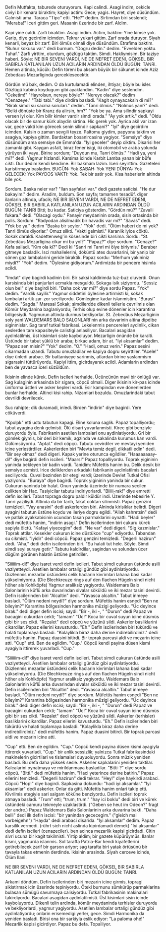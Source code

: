 Defin
Mutfakta, taburede oturuyorum. Kapi calindi. Asagi indim, cekicle civiyi bir kenara biraktim; kapiyi actim: Gece; yagis. 
Hayret, diye düsündüm. Calmisti ama.
Taraca "Tipc" etti.
"He?" dedim.
Sirtimdan biri seslendi; "Meraba!"
Iceri gittim geri. Masanin üzerinde bir zarf.
Aldim.

Kapi yine caldi. Zarfi biraktim. Asagi indim. Actim, baktim: Yine kimse yok.
Garip, diye gecirdim icimden.
Tekrar yukari gittim. 
Zarf orada duruyor. Siyah kenarli, beyaz bir zarf. Biri ölmüs olmali diye düsündüm.
Etrafima baktim.
"Buhur kokusu var." dedi burnum.
"Dogru dedin." dedim. "Evvelden yoktu. Tuhaf." Zarfi yirttim, oturdum, gözlügü taktim. Simdi. 
Hakliymisim. Bir taziye haberi. Söyle:
NE BIR SEVENI VARDI, NE DE NEFRET EDENI, GÖKSEL BIR SABIRLA KATLANILAN UZUN ACILARIN ARDINDAN ÖLDÜ BUGÜN: TANRI.
Hemen altinda, kücük:
Defin töreni bu aksam büyük bir sükunet icinde Aziz Zebedaus Mezarliginda gerceklesecektir. 


Gördün mü bak, dedim. O da kurtulamadi elinden, ihtiyar; böyle bu isler. Gözlügü kabina koydugum gibi ayaklandim.
"Kadin" diye seslendim. "Ceketim!"
"Hayrolsun, nereye böyle?"
"Nereye olacak?" dedim "Cenazeye."
"Tabi tabi." diye dirdira basladi. "Kagit oynayacaksin di mi?"
"Birak simdi su sacma sorulari." dedim. "Tanri ölmüs."
"Nolmus yani?" dedi. "Belki dönüste bir Kranz da alirsin, hm?"
"Yok be ya. Ama silindir sapkayi versen iyi olur. Kim bilir kimler vardir simdi orada."
"Ay yok artik." dedi. "Oldu olacak bir de samur kürk alaydin sirtina. Hic gerek yok. Ayrica akil var izan var, gece vakti kim görecek senin silindir sapkani?"
"Iyi" diye gecirdim icimden. Kalsin o zaman sevgili teyze.
Paltomu giydim, papyonu taktim ve asagiya, kapiya gittim.
Bardaktan bosanircasina yagiyor.
"Semsiye" diye düsündüm ama semsiye de Emma'da.
"Iyi geceler" deyip ciktim.
Disarisi her zamanki gibi. Kaygan asfalt, biraz fener isigi, iki otomobil ve araba yolunda yürüyen iki yaya.
Birine sordum; "Duydun mu, Tanri ölmüs."
"Hadi ya, yeni mi?" dedi.
Yagmur hizlandi. Karsima icinde Karbit Lamba yanan bir büfe cikti.
Dur dedim kendi kendime. Bir bakmam lazim.
Iceri seyirttim. Gazeteleri karistirmaya basladim.
BUGÜN: Yok                 SABAH: Yok
YENI DÜNYA: Yok       GELECEK: Yok
PAYDOS VAKTI: Yok. Tek bir satir yok.
Kisa haberlerin altinda bile yok.


Sordum. Baska neler var?
"Ilan sayfalari var." dedi gazete saticisi.
"He dur bakayim." dedim. 
Aradim, buldum. Son sayfa; tamamen tesadüf. diger ilanlarin altinda, ufacik;
NE BIR SEVENI VARDI, NE DE NEFRET EDENI, GÖKSEL BIR SABIRLA KATLANILAN UZUN ACILARIN ARDINDAN  ÖLDÜ BUGÜN: TANRI
Bitti; bu kadar.
Saticiya gösterdim. "Gördün mü?"
"Zavalli fukara." dedi. "Olacagi oydu."
Panayir meydaninin orada, sisin ortasinda bir polis.
Sordum: "Radyodan alisilmadik bir havadis var mi?"
"Savas" dedi.
"Yok be ya." dedim "Baska bir seyler."
"Yok" dedi.
"Ölüm haberi de mi yok? Tanri ölmüs diyorlar."
Omuz silkti. "Vakti gelmisti."
Karanlik iyice cöktü. Sokak daraldi.
Kadettenweg'in kösesinde biri cikti karsima.
Sordu: "St. Zebedäus Mezarligina cikar mi bu yol?"
"Papaz?" diye sordum. "Cenaze?"
Kafa salladi.
"Kim ola ki?"
Dedi ki "Sanri mi Tanri mi ölye biriymis."
Beraber gitmeye basladik. Isci mahallelerini, döküntü ates duvarlarini, bir yanip bir sönen gaz lambalarini geride biraktik.
Papaz sordu: "Merhum yakininiz miydi?"
"Yok" dedim. "Öylesine gidiyorum."
Ardimizda bir pencere hisimla acildi.


"Imdat" diye bagirdi kadinin biri.
Bir saksi kaldirimda tuz-buz oluverdi.
Onun karsisinda biri panjurlari acmakla mesguldü. Sokaga isik siziyordu.
"Sessiz olun be!" diye bagirdi biri.
"Daha cok var mi?" diye sordu Papaz.
"Yok"  dedim. "Vardik sayilir."
Yagmur siddetini öylesine artirmisti ki, sokak lambalari artik zar-zor seciliyordu. Gömlegime kadar islanmistim.
"Burasi" dedim. "Sagda."
Maresal Sokak; simdilerdde dikenli tellerle cevrilmis olan Kömür Meydanina baglaniyordu;
Terhis olup evine dönenler icin karantina bölgesiydi.
Yagmurun altinda durmus bekliyorlar.  St. Zebedäus Mezarliginin soly yani WALDEMARS BALO SALONLARI'nin arka duvarinin altina dipdibe siginmislar. Sag taraf tutkal fabrikasi. Lekelenmis pencereleri aydinlik, cikan seslerden tam kapasiteyle calistigi anlasiliyor. Bacalari asagidan aydinlatilmis, üst kisimlari siste kayboluyor.
Mezarligin önünde bir karalti. Üstünde bir tabut yüklü bir araba; birkac adam, bir at.
"Iyi aksamlar" dedim.
"Papaz sen misin?"
"Yok" dedim. "O."
"Hadi, omuz verin."
Papaz sesini cikarmadan uzandi. Tabutu omuzladilar ve kapiya dogru seyirttiler.
"Acele!" diye ünledi arabac. Bir battaniyeye sarinmis, atlardan birine yaslanmism sigarasini tüttürüyordu.
Kapiyi ittim, gicirdayarak acildi. Adamlarin ardindan ben de yavasca iceri süzüldüm.


Ikisinin elinde kürek. Defin iscileri herhalde. Ücüncünün mavi bir önlügü var. Sag kulaginin arkasinda bir sigara, cöpcü olmali.
Diger ikisinin kir-pas icinde üniforma üstleri ve asker kepleri vardi. Esir kampindan eve dönenlerden bunlar herhalde.
Altinci kisi rahip.
Nizamlari bozuldu. Omuzlarindaki tabut devrildi devrilecek.

Suc rahipte; dik duramadi, inledi. Birden "indirin" diye bagirdi. Yere cöküverdi.

"Kpolpk" etti uctu tabutun kapagi.
Eline koluna saglik.
Papaz topalliyordu; tabut ayagina denk gelmisti. Ölü disari yuvarlanmisti. Kirec gibi benziyle duruyordu öyle.
Fabrikanin asetilen lambalari onu aydinlatiyordu. Gri bir gömlek giymis, bir deri bir kemik, agzinda ve sakalinda kurumus kan vardi. Gülümsüyordu.
"Aptal." dedi cöpçü.
Tabutu cevirdiler ve mevtayi yeniden icine yerlestirdiler. 
Askerlerden biri "Mevta temiz degil, dikkatli edin" dedi. "Bir sey olmaz" dedi digeri.
Kapak yerine oturunca egildiler.
"Haaaaaaaay-di!" diye bagirdi defin iscileri.
"Maars!"
Papaz topalliyordu.
Toprak yigininin yaninda bekleyen bir kadin vardi. Tanidim: Müfettis hanim bu. Delik desik bir semsiye acmisti. Irice deliklerden arkadaki fabrikanin aydinlatilmis bacalari seciliyordu. Cuval bezinden bir etegi vardi; üzerinde Devlet Tutkal Ofisi yaziyordu.
"Buraya" diye bagirdi.
Toprak yigininin yaninda bir cukur. Cukurun yaninda bir halat. Onun yaninda üzerinde bir numara secilen celikten bir Hac.
Tasiyicilar tabutu indiriyorlardi.
"Biiiii-rak!" diye emretti defin iscileri.
Tabut topraga dogru paldir küldür indi. Üzerinde tebesirle Y. Tanri yaziliydi. Altinda da bir tarih, fakat coktan silinmisti. Papaz genzini temizledi.
"Vay anasini" dedi askerlerden biri. Alninda kirisiklar belirdi.
Digeri ayagini tabutun üstüne koydu ve ileriye dogru egildi. "Allah kahretsin" dedi ve patlak ayakkabisinin ucundan tasan parmaklarini oynatti. 
"Hadi beyler" dedi müfettis hanim, "indirin asagi."
Defin iscilerinden biri cukuru kürek sapiyla ölctü. "Kafayi yiyecegim" dedi.
"Ne var" dedi digeri.
"Sig kazmislar."
Toprak attilar.
Kesekler cukurun icine düstükce "cup" ediyordu. Tabandan su cikmisti.
"Iyidir" dedi cöpcü.
Papaz genzini temizledi. "Degerli hazirun" dedi. "Aha," dedi defin iscilerinden biri. "Su halati tut hele. Söyle. Simdi simdi seyi suraya getir."
Tabutu kaldirdilar, sagindan ve solundan ücer dügüm görünen halatin üstüne getirdiler.


"Siiiiiim-di!" diye isaret verdi defin iscileri. Tabut simdi cukurun üstünde asili vaziyetteydi.
Asetilen lambalar ortaligi gündüz gibi aydinlatiyordu. Düzlenmis mezarlar üstündeki celik haclarin kivrimlari lahana basi kadar yükselmiyordu. (Die Blechkreuze rings auf den flachen Hügeln sindi nicht höher als Kohlköpfe)
Yagmur araliksiz yagiyordu.
Waldemars Balo Salonlarinin küflü arka duvarindan sivalar söküldü ve iki mezar tasini devirdi.
Defin iscilerinden biri "Alcaltin" dedi. "Yavasca alcaltin."
Tabut inmeye basladi.
"Ölüm nedeni neydi?" diye sordum.
Müfettis hanim esnedi "Ben ne bileyim?"
Karantina bölgesinden harmonika müzigi geliyordu.
"Üc deyince birak." dedi diger defin iscisi; saydi: "Bir -, iki -, "
"Durun" dedi Papaz ve bacagini cukurdan cekti; "tamam"
"Üc!"
Koca bir cuval suyun icine düsmüs gibi bir ses cikti.
"Rezalet" dedi cöpcü ve yüzünü sildi.
Askerler basliklarini cikardilar. Papaz ellerini kavusturdu.
"Eh." Defin iscilerinden biri tükürdü ve halati toplamaya basladi.
"Kolaylikla biraz daha derine indirebilirdiniz." dedi müfettis hanim. 
Papaz duasini bitirdi. Bir toprak parcasi aldi ve mezarin icine atti.
"Cup" etti. Ben de egildim.
"Cup."
Cöpcü kendi payina düsen kismi ayagiyla ittirerek yuvarladi. "Cup."


"Siiiiiim-di!" diye isaret verdi defin iscileri. Tabut simdi cukurun üstünde asili vaziyetteydi.
Asetilen lambalar ortaligi gündüz gibi aydinlatiyordu. Düzlenmis mezarlar üstündeki celik haclarin kivrimlari lahana basi kadar yükselmiyordu. (Die Blechkreuze rings auf den flachen Hügeln sindi nicht höher als Kohlköpfe)
Yagmur araliksiz yagiyordu.
Waldemars Balo Salonlarinin küflü arka duvarindan sivalar söküldü ve iki mezar tasini devirdi.
Defin iscilerinden biri "Alcaltin" dedi. "Yavasca alcaltin."
Tabut inmeye basladi.
"Ölüm nedeni neydi?" diye sordum.
Müfettis hanim esnedi "Ben ne bileyim?"
Karantina bölgesinden harmonika müzigi geliyordu.
"Üc deyince birak." dedi diger defin iscisi; saydi: "Bir -, iki -, "
"Durun" dedi Papaz ve bacagini cukurdan cekti; "tamam"
"Üc!"
Koca bir cuval suyun icine düsmüs gibi bir ses cikti.
"Rezalet" dedi cöpcü ve yüzünü sildi.
Askerler (terhisler) basliklarini cikardilar. Papaz ellerini kavusturdu.
"Eh." Defin iscilerinden biri tükürdü ve halati toplamaya basladi.
"Kolaylikla biraz daha derine indirebilirdiniz." dedi müfettis hanim. 
Papaz duasini bitirdi. Bir toprak parcasi aldi ve mezarin icine atti.



"Cup" etti. Ben de egildim.
"Cup."
Cöpcü kendi payina düsen kismi ayagiyla ittirerek yuvarladi. "Cup."
bir anlik sessizlik; yalnizca Tutkal fabrikasindaki makinelerin gicirtilari ve tislamalari duyuoluyordu. Sonra müzik yeniden basladi. Bu defa daha yüksek sesle. Askerler sapkalarini yeniden taktilar. Kalcalarini oynatmaya ve mirildanmaya basladilar.
"Bitti-?" diye sordu cöpcü.
"Bitti." dedi müfettis hanim. "Haci yeterince derine batirin."
Papaz ellerini temizledi. "Degerli hazirun" dedi tekrar.
"Hey!" diye haykirdi arabaci.
Cöpcü "Hop!" diye bagirdi. Sapkasina dokundu: "hadi iyi aksamlar." 
"Iyi aksamlar" dedi askerler. Onlar da gitti.
Müfettis hanim onlari takip etti. Kivrilmis etegiyle sari salgam köküne benziyordu.
Defin iscileri toprak atmaya basladi.
"Trum" etti; "trum, trum."
"hay ici boklu" dedi biri ve kürek üstündeki camuru tekmeyle uzaklastirdi.
("Geben se heut im Odeon?" fragt der andre.)
Papaz Waldemars Balo Salonlarinin arka duvarina bakti.
"Daha belli" dedi ilk defin iscisi: "bir yanindan gececegim." ("gleich mal vorbeigehn")
"Hayda" dedi arabaci disarida.
"Iyi aksamlar" dedim.
Papaz karsilik vermedi. (rührt sich nicht aslinda kipirdamadi demek)
"Iyi aksamlar" dedi defin iscileri (cenazeciler).
ben acinca mezarlik kapisi gicirdadi. Citin sivri ucuna bir kagit takilmisti. Yirtip aldim; bir gazete küpürüymüs. Ilanlar kismi, yagmurda islanmis. Sol tarafta Patria-Bar kendi kiyafetlerini getirebilecek zarif bir garson ariyor; sag tarafta biri yatak örtüsünü bir tavayla takas etmenin derdinde. Ikisinin arasinda. Siyah cerceve icinde, Ölüm Ilani.


NE BIR SEVENI VARDI, NE DE NEFRET EDENI, GÖKSEL BIR SABIRLA KATLANILAN UZUN ACILARIN ARDINDAN ÖLDÜ BUGÜN: TANRI.

Arkami döndüm. 
Defin iscilerinden biri mezarin icine girmis, topragi sikistirmak icin üzerinde tepiniyordu. Öteki burnunu sümkürüp parmaklarina bulasan sümügü savurmaya calisiyordu.
Tutkal fabrikasinin makinalari takirdiyordu. Bacalari asagidan aydinlatilmisti. Üst kisimlari sisin icinde kayboluyordu. Dikenli telin ardinda, kömür meydaninda terhisler duruyordu ve bekliyorlardi, yagmur yagiyordu. Asetilen lambalar ortaligi gündüz gibi aydinlatiyordu; onlarin erisemedigi yerler, gece.
Simdi Harmonika da yeniden basladi. Birisi ona bir sarkiyla eslik ediyor: "La paloma ohé!"
Mezarlik kapisi gicirdiyor. Papaz bu defa.
Topalliyor.